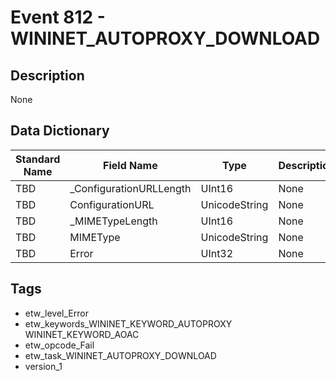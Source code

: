 # Event 812 - WININET_AUTOPROXY_DOWNLOAD

## Description
None

## Data Dictionary
|Standard Name|Field Name|Type|Description|Sample Value|
|---|---|---|---|---|
|TBD|_ConfigurationURLLength|UInt16|None|`None`|
|TBD|ConfigurationURL|UnicodeString|None|`None`|
|TBD|_MIMETypeLength|UInt16|None|`None`|
|TBD|MIMEType|UnicodeString|None|`None`|
|TBD|Error|UInt32|None|`None`|

## Tags
* etw_level_Error
* etw_keywords_WININET_KEYWORD_AUTOPROXY WININET_KEYWORD_AOAC
* etw_opcode_Fail
* etw_task_WININET_AUTOPROXY_DOWNLOAD
* version_1
